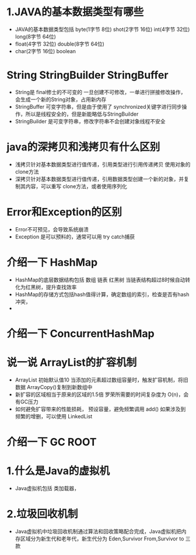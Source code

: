 
# 1.JAVA的基本数据类型有哪些
 - JAVA的基本数据类型包括  byte(1字节 8位) shot(2字节 16位)  int(4字节 32位) long(8字节 64位) 
 - float(4字节 32位) double(8字节 64位)  
 - char(2字节 16位) boolean

# String StringBuilder StringBuffer
- String是 final修士的不可变的 一旦创建不可修改，一单进行拼接修改操作，会生成一个新的String对象，占用新内存
- StringBuffer 可变字符串，但是由于使用了 synchronized关键字进行同步操作，所以是线程安全的，但是新能略低与StringBuilder
- StringBuilder 是可变字符串，修改字符串不会创建对象线程不安全

# java的深拷贝和浅拷贝有什么区别
- 浅拷贝针对基本数据类型进行值传递，引用类型进行引用传递拷贝 使用对象的clone方法
- 深拷贝针对基本数据类型进行值传递，引用数据类型创建一个新的对象，并复制其内容，可以重写 clone方法，或者使用序列化

# Error和Exception的区别
- Error不可预见，会导致系统崩溃
- Exception 是可以预料的，通常可以用 try catch捕获 

# 介绍一下 HashMap
- HashMap的底层数据结构包括 数组 链表 红黑树 当链表结构超过8时候自动转化为红黑树，提升查找效率
- HashMap的存储方式包括hash值得计算，确定数组的索引，检查是否有hash冲突，
- 

# 介绍一下 ConcurrentHashMap


# 说一说 ArrayList的扩容机制
- ArrayList 初始默认值10 当添加的元素超过数组容量时，触发扩容机制，将旧数据 ArrayCopy()复制到新数组中
- 新扩容的区域相当于原来的区域的1.5倍 罗荣所需要的时间复杂度为  O(n)，会有GC压力
- 如何避免扩容带来的性能损耗， 预设容量，避免频繁调用 add() 如果涉及到频繁的增删，可以使用 LinkedList


# 介绍一下 GC ROOT


# 1.什么是Java的虚拟机
 - Java虚拟机包括 类加载器，

# 2.垃圾回收机制
 - Java虚拟机中垃圾回收机制通过算法和回收策略配合完成，Java虚拟机把内存区域分为新生代和老年代，新生代分为 Eden,Survivor From,Survivor to 三款




